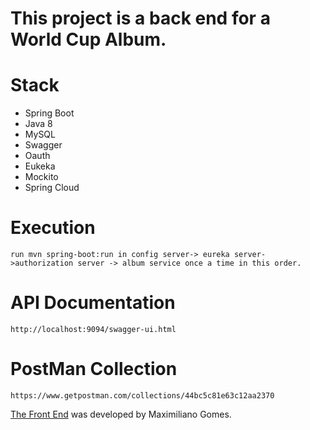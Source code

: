 This project is a back end for a World Cup Album.
===

# Stack

* Spring Boot
* Java 8
* MySQL
* Swagger
* Oauth
* Eukeka
* Mockito
* Spring Cloud

# Execution
```
run mvn spring-boot:run in config server-> eureka server->authorization server -> album service once a time in this order.
```

# API Documentation
```
http://localhost:9094/swagger-ui.html
```

# PostMan Collection
```
https://www.getpostman.com/collections/44bc5c81e63c12aa2370
```


[The Front End](https://github.com/maxgomes92/world-cup-album-front) was developed by Maximiliano Gomes.
